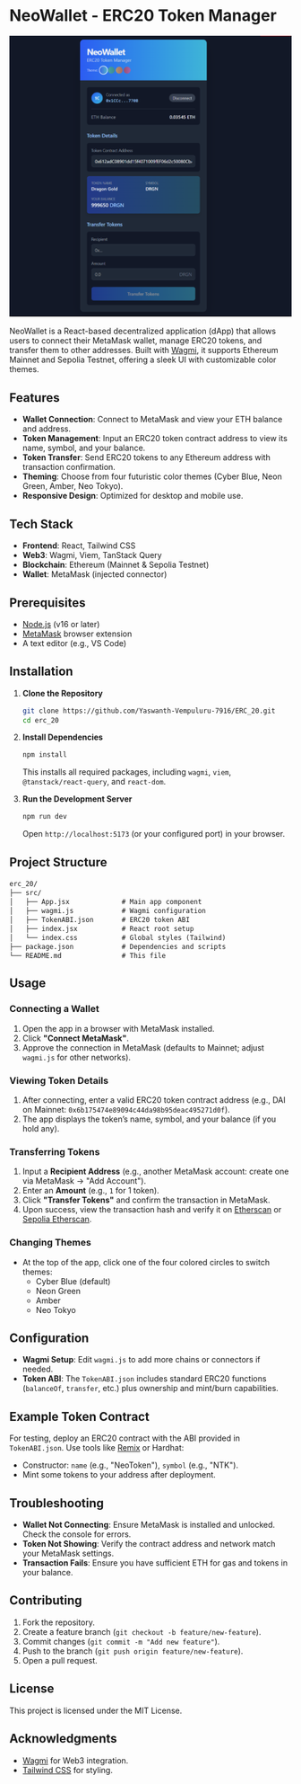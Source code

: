 
# NeoWallet - ERC20 Token Manager

![UI](https://raw.githubusercontent.com/Yaswanth-Vempuluru-7916/ERC_20/main/public/assets/images/ui.png)


NeoWallet is a React-based decentralized application (dApp) that allows users to connect their MetaMask wallet, manage ERC20 tokens, and transfer them to other addresses. Built with [Wagmi](https://wagmi.sh/), it supports Ethereum Mainnet and Sepolia Testnet, offering a sleek UI with customizable color themes.

## Features
- **Wallet Connection**: Connect to MetaMask and view your ETH balance and address.
- **Token Management**: Input an ERC20 token contract address to view its name, symbol, and your balance.
- **Token Transfer**: Send ERC20 tokens to any Ethereum address with transaction confirmation.
- **Theming**: Choose from four futuristic color themes (Cyber Blue, Neon Green, Amber, Neo Tokyo).
- **Responsive Design**: Optimized for desktop and mobile use.

## Tech Stack
- **Frontend**: React, Tailwind CSS
- **Web3**: Wagmi, Viem, TanStack Query
- **Blockchain**: Ethereum (Mainnet & Sepolia Testnet)
- **Wallet**: MetaMask (injected connector)

## Prerequisites
- [Node.js](https://nodejs.org/) (v16 or later)
- [MetaMask](https://metamask.io/) browser extension
- A text editor (e.g., VS Code)

## Installation

1. **Clone the Repository**
   ```bash
   git clone https://github.com/Yaswanth-Vempuluru-7916/ERC_20.git
   cd erc_20
   ```

2. **Install Dependencies**
   ```bash
   npm install
   ```
   This installs all required packages, including `wagmi`, `viem`, `@tanstack/react-query`, and `react-dom`.

3. **Run the Development Server**
   ```bash
   npm run dev
   ```
   Open `http://localhost:5173` (or your configured port) in your browser.

## Project Structure
```
erc_20/
├── src/
│   ├── App.jsx             # Main app component
│   ├── wagmi.js            # Wagmi configuration
│   ├── TokenABI.json       # ERC20 token ABI
│   ├── index.jsx           # React root setup
│   └── index.css           # Global styles (Tailwind)
├── package.json            # Dependencies and scripts
└── README.md               # This file
```

## Usage

### Connecting a Wallet
1. Open the app in a browser with MetaMask installed.
2. Click **"Connect MetaMask"**.
3. Approve the connection in MetaMask (defaults to Mainnet; adjust `wagmi.js` for other networks).

### Viewing Token Details
1. After connecting, enter a valid ERC20 token contract address (e.g., DAI on Mainnet: `0x6b175474e89094c44da98b95deac495271d0f`).
2. The app displays the token’s name, symbol, and your balance (if you hold any).

### Transferring Tokens
1. Input a **Recipient Address** (e.g., another MetaMask account: create one via MetaMask → "Add Account").
2. Enter an **Amount** (e.g., `1` for 1 token).
3. Click **"Transfer Tokens"** and confirm the transaction in MetaMask.
4. Upon success, view the transaction hash and verify it on [Etherscan](https://etherscan.io/) or [Sepolia Etherscan](https://sepolia.etherscan.io/).

### Changing Themes
- At the top of the app, click one of the four colored circles to switch themes:
  - Cyber Blue (default)
  - Neon Green
  - Amber
  - Neo Tokyo


## Configuration
- **Wagmi Setup**: Edit `wagmi.js` to add more chains or connectors if needed.
- **Token ABI**: The `TokenABI.json` includes standard ERC20 functions (`balanceOf`, `transfer`, etc.) plus ownership and mint/burn capabilities.

## Example Token Contract
For testing, deploy an ERC20 contract with the ABI provided in `TokenABI.json`. Use tools like [Remix](https://remix.ethereum.org/) or Hardhat:
- Constructor: `name` (e.g., "NeoToken"), `symbol` (e.g., "NTK").
- Mint some tokens to your address after deployment.

## Troubleshooting
- **Wallet Not Connecting**: Ensure MetaMask is installed and unlocked. Check the console for errors.
- **Token Not Showing**: Verify the contract address and network match your MetaMask settings.
- **Transaction Fails**: Ensure you have sufficient ETH for gas and tokens in your balance.

## Contributing
1. Fork the repository.
2. Create a feature branch (`git checkout -b feature/new-feature`).
3. Commit changes (`git commit -m "Add new feature"`).
4. Push to the branch (`git push origin feature/new-feature`).
5. Open a pull request.

## License
This project is licensed under the MIT License.

## Acknowledgments
- [Wagmi](https://wagmi.sh/) for Web3 integration.
- [Tailwind CSS](https://tailwindcss.com/) for styling.
